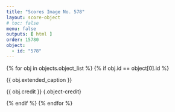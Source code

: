 ```yaml
---
title: "Scores Image No. 578"
layout: score-object
# toc: false
menu: false
outputs: [ html ]
order: 15780
object:
  - id: "578"
---
```


{% for obj in objects.object_list %}
{% if obj.id == object[0].id %}

{{ obj.extended_caption }}

{{ obj.credit }} {.object-credit}

{% endif %}
{% endfor %}
